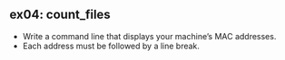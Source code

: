 ## ex04: count_files ##
- Write a command line that displays your machine’s MAC addresses. 
- Each address must be followed by a line break.